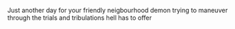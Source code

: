 Just another day for your friendly neigbourhood demon trying to maneuver through the trials and tribulations hell has to offer
